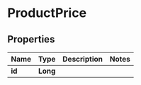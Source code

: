 
# ProductPrice

## Properties
Name | Type | Description | Notes
------------ | ------------- | ------------- | -------------
**id** | **Long** |  | 



